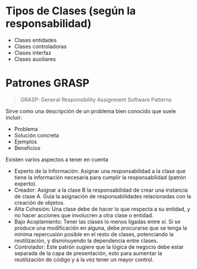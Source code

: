 # Tipos de Clases (según la responsabilidad)

- Clases entidades
- Clases controladoras
- Clases interfaz
- Clases auxiliares

# Patrones GRASP

> GRASP: General Responsibility Assignment Software Patterns

Sirve como una descripción de un problema bien conocido que suele incluir:
  - Problema
  - Solución concreta
  - Ejemplos
  - Beneficios

Existen varios aspectos a tener en cuenta
- Experto de la Información: Asignar una responsabilidad a la clase que tiene la información necesaria para cumplir la responsabilidad (patrón experto).
- Creador: Asignar a la clase B la responsabilidad de crear una instancia de clase A. Guía la asignación de responsabilidades relacionadas con la creación de objetos.
- Alta Cohesión: Una clase debe de hacer lo que respecta a su entidad, y no hacer acciones que involucren a otra clase o entidad.
- Bajo Acoplamiento: Tener las clases lo menos ligadas entre sí. Si se produce una modificación en alguna, debe procurarse que se tenga la mínima repercusión posible en el resto de clases, potenciando la reutilización, y disminuyendo la dependencia entre clases.
- Controlador: Este patrón sugiere que la lógica de negocio debe estar separada de la capa de presentación, esto para aumentar la reutilización de código y a la vez tener un mayor control.